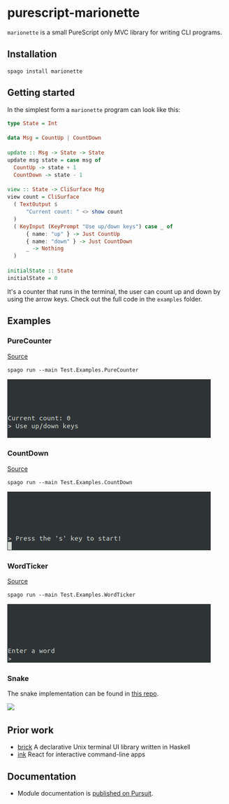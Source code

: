 # purescript-marionette

`marionette` is a small PureScript only MVC library for writing CLI programs. 

## Installation

```
spago install marionette
```

## Getting started

In the simplest form a `marionette` program can look like this:

```hs
type State = Int

data Msg = CountUp | CountDown

update :: Msg -> State -> State
update msg state = case msg of
  CountUp -> state + 1
  CountDown -> state - 1

view :: State -> CliSurface Msg
view count = CliSurface
  ( TextOutput $
      "Current count: " <> show count
  )
  ( KeyInput (KeyPrompt "Use up/down keys") case _ of
      { name: "up" } -> Just CountUp
      { name: "down" } -> Just CountDown
      _ -> Nothing
  )

initialState :: State
initialState = 0
```

It's a counter that runs in the terminal, the user can count up and down by using the arrow keys. Check out the full code in the `examples` folder.



## Examples

### PureCounter

[Source](https://github.com/thought2/purescript-marionette/blob/main/test/Examples/PureCounter.purs)

```
spago run --main Test.Examples.PureCounter
```

<img src="assets/PureCounter.gif"/>

### CountDown

[Source](https://github.com/thought2/purescript-marionette/blob/main/test/Examples/CountDown.purs)

```
spago run --main Test.Examples.CountDown
```

<img src="assets/CountDown.gif"/>

### WordTicker

[Source](https://github.com/thought2/purescript-marionette/blob/main/test/Examples/WordTicker.purs)

```
spago run --main Test.Examples.WordTicker
```

<img src="assets/WordTicker.gif"/>


### Snake

The snake implementation can be found in [this repo](https://github.com/thought2/purescript-marionette.snake-demo).

<img src="https://raw.githubusercontent.com/thought2/purescript-marionette.snake-demo/main/assets/demo.gif"/>

## Prior work

- [brick](https://hackage.haskell.org/package/brick)
  A declarative Unix terminal UI library written in Haskell
- [ink](https://github.com/vadimdemedes/ink)
  React for interactive command-line apps
  
## Documentation

- Module documentation is [published on Pursuit](http://pursuit.purescript.org/packages/purescript-marionette).